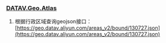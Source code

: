 ### [DATAV.Geo.Atlas](http://datav.aliyun.com/tools/atlas/#&lat=31.769817845138945&lng=104.29901249999999&zoom=4)

1. 根据行政区域查询geojson接口：[https://geo.datav.aliyun.com/areas_v2/bound/130727.json](https://geo.datav.aliyun.com/areas_v2/bound/130727.json)